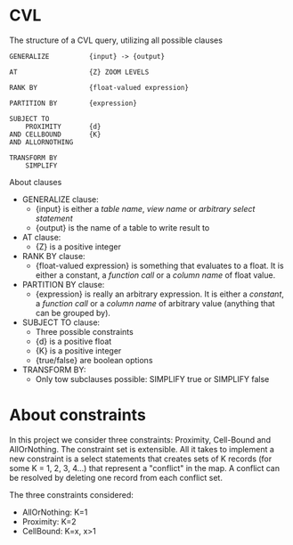 # CVL

The structure of a CVL query, utilizing all possible clauses

```
GENERALIZE 			{input} -> {output} 

AT  				{Z} ZOOM LEVELS

RANK BY 			{float-valued expression}

PARTITION BY 		{expression}

SUBJECT TO 
	PROXIMITY 		{d} 
AND CELLBOUND 		{K} 
AND ALLORNOTHING 

TRANSFORM BY
	SIMPLIFY 
```

About clauses

* GENERALIZE clause:
    * {input} is either a *table name*, *view name* or *arbitrary select statement*
    * {output} is the name of a table to write result to
* AT clause:
    * {Z} is a positive integer
* RANK BY clause:
    * {float-valued expression} is something that evaluates to a float. It is either a constant, a *function call* or a *column name* of float value.
* PARTITION BY clause:
    * {expression} is really an arbitrary expression. It is either a *constant*, a *function call* or a *column name* of arbitrary value (anything that can be grouped by).
* SUBJECT TO clause:
    * Three possible constraints
    * {d} is a positive float
    * {K} is a positive integer
    * {true/false} are boolean options
* TRANSFORM BY:
    * Only tow subclauses possible: SIMPLIFY true or SIMPLIFY false

# About constraints

In this project we consider three constraints: Proximity, Cell-Bound and AllOrNothing. The constraint set is extensible. All it takes to implement a new constraint is a select statements that creates sets of K records (for some K = 1, 2, 3, 4...) that represent a "conflict" in the map. A conflict can be resolved by deleting one record from each conflict set.

The three constraints considered:

* AllOrNothing: K=1
* Proximity: K=2
* CellBound: K=x, x>1